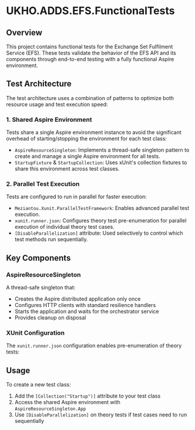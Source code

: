 # UKHO.ADDS.EFS.FunctionalTests

## Overview

This project contains functional tests for the Exchange Set Fulfilment Service (EFS). These tests validate the behavior of the EFS API and its components through end-to-end testing with a fully functional Aspire environment.

## Test Architecture

The test architecture uses a combination of patterns to optimize both resource usage and test execution speed:

### 1. Shared Aspire Environment

Tests share a single Aspire environment instance to avoid the significant overhead of starting/stopping the environment for each test class:

- `AspireResourceSingleton`: Implements a thread-safe singleton pattern to create and manage a single Aspire environment for all tests.
- `StartupFixture` & `StartupCollection`: Uses xUnit's collection fixtures to share this environment across test classes.

### 2. Parallel Test Execution

Tests are configured to run in parallel for faster execution:

- `Meziantou.Xunit.ParallelTestFramework`: Enables advanced parallel test execution.
- `xunit.runner.json`: Configures theory test pre-enumeration for parallel execution of individual theory test cases.
- `[DisableParallelization]` attribute: Used selectively to control which test methods run sequentially.

## Key Components

### AspireResourceSingleton

A thread-safe singleton that:
- Creates the Aspire distributed application only once
- Configures HTTP clients with standard resilience handlers
- Starts the application and waits for the orchestrator service
- Provides cleanup on disposal

### XUnit Configuration

The `xunit.runner.json` configuration enables pre-enumeration of theory tests:

## Usage

To create a new test class:

1. Add the `[Collection("Startup")]` attribute to your test class
2. Access the shared Aspire environment with `AspireResourceSingleton.App`
3. Use `[DisableParallelization]` on theory tests if test cases need to run sequentially

